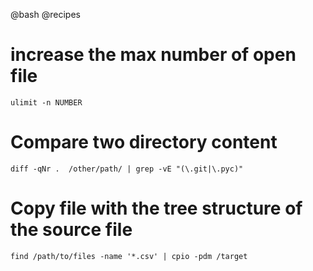 @bash
@recipes

# increase the max number of open file
    ulimit -n NUMBER

# Compare two directory content
    diff -qNr .  /other/path/ | grep -vE "(\.git|\.pyc)"

# Copy file with the tree structure of the source file

    find /path/to/files -name '*.csv' | cpio -pdm /target



